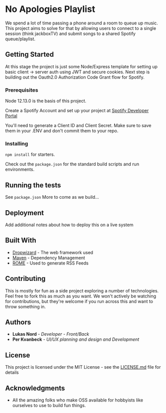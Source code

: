 # No Apologies Playlist

We spend a lot of time passing a phone around a room to queue up music.  This project aims to solve for that by allowing users to connect to a single session (think jackboxTV) and submit songs to a shared Spotify queue/playlist.  

## Getting Started

At this stage the project is just some Node/Express template for setting up basic client -> server auth using JWT and secure cookies.  Next step is building out the Oauth2.0 Authorization Code Grant flow for Spotify.  

### Prerequisites

Node 12.13.0 is the basis of this project.  

Create a Spotify Account and set up your project at [Spotify Developer Portal](https://developer.spotify.com)

You'll need to generate a Client ID and Client Secret.  Make sure to save them in your .ENV and don't commit them to your repo. 




### Installing

`npm install` for starters.

Check out the `package.json` for the standard build scripts and run environments.  



## Running the tests

See `package.json`
More to come as we build...

## Deployment

Add additional notes about how to deploy this on a live system

## Built With

* [Dropwizard](http://www.dropwizard.io/1.0.2/docs/) - The web framework used
* [Maven](https://maven.apache.org/) - Dependency Management
* [ROME](https://rometools.github.io/rome/) - Used to generate RSS Feeds

## Contributing

This is mostly for fun as a side project exploring a number of technologies.  Feel free to fork this as much as you want. We won't actively be watching for contributions, but they're welcome if you run across this and want to throw something in. 



## Authors

* **Lukas Nord** - *Developer - Front/Back* 
* **Per Kvanbeck** - *UI/UX planning and design and Development*


## License

This project is licensed under the MIT License - see the [LICENSE.md](LICENSE.md) file for details

## Acknowledgments

* All the amazing folks who make OSS available for hobbyists like ourselves to use to build fun things.
